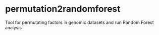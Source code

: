# permutation2randomforest
Tool for permutating factors in genomic datasets and run Random Forest analysis
